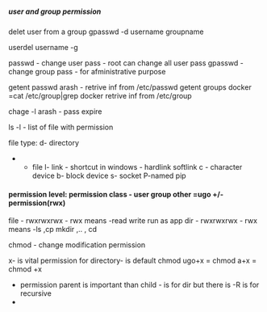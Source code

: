 
##### user and group permission

delet user from a group 
gpasswd -d username groupname

userdel username -g

passwd - change user pass - root can change all user pass 
gpasswd  - change group pass - for afministrative purpose

getent passwd arash - retrive inf from /etc/passwd
getent groups docker =cat /etc/group|grep docker retrive inf from /etc/group

chage -l arash - pass expire


ls -l - list of file with permission

file type: 
d- directory
-  - file
l- link - shortcut in windows - hardlink softlink
c - character device
b- block device
s- socket
P-named pip


#### permission level: permission class - user group other =ugo  +/- permission(rwx)
file - rwxrwxrwx - rwx means -read write run as app
dir -  rwxrwxrwx - rwx means -ls  ,cp mkdir ,.. , cd

chmod - change modification permission

x- is vital permission for directory- is default
chmod ugo+x = chmod a+x = chmod +x

- permission parent is important than child - is for dir but there is -R is for recursive
- 


















